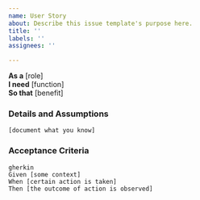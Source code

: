 ```yaml
---
name: User Story
about: Describe this issue template's purpose here.
title: ''
labels: ''
assignees: ''

---
```


**As a** [role]  
**I need** [function]  
**So that** [benefit]  
      
### Details and Assumptions
    [document what you know]      

### Acceptance Criteria     
    gherkin 
    Given [some context]
    When [certain action is taken]
    Then [the outcome of action is observed]
